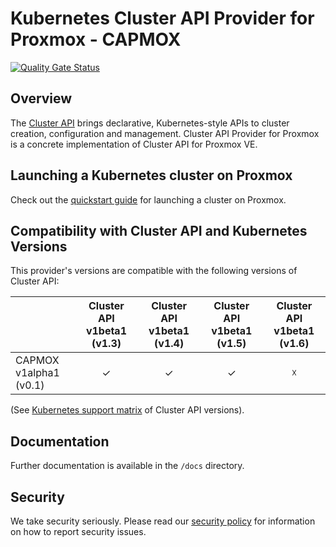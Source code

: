 # Kubernetes Cluster API Provider for Proxmox - CAPMOX

[![Quality Gate Status](https://sonarcloud.io/api/project_badges/measure?project=ionos-cloud_cluster-api-provider-proxmox&metric=alert_status&token=fb1b4c0a87d83a780c76c21be0f89dc13efc2ca0)](https://sonarcloud.io/summary/new_code?id=ionos-cloud_cluster-api-provider-proxmox)

## Overview

The [Cluster API](https://github.com/kubernetes-sigs/cluster-api) brings declarative, Kubernetes-style APIs to cluster creation, configuration and management.
Cluster API Provider for Proxmox is a concrete implementation of Cluster API for Proxmox VE.

## Launching a Kubernetes cluster on Proxmox

Check out the [quickstart guide](./docs/Usage.md#quick-start) for launching a cluster on Proxmox.

## Compatibility with Cluster API and Kubernetes Versions
This provider's versions are compatible with the following versions of Cluster API:

|                        | Cluster API v1beta1 (v1.3) | Cluster API v1beta1 (v1.4) | Cluster API v1beta1 (v1.5) | Cluster API v1beta1 (v1.6) |
|------------------------|:--------------------------:|:--------------------------:|:--------------------------:|:--------------------------:|
| CAPMOX v1alpha1 (v0.1) |             ✓              |             ✓              |             ✓              |             ☓              |

(See [Kubernetes support matrix](https://cluster-api.sigs.k8s.io/reference/versions.html) of Cluster API versions).

## Documentation

Further documentation is available in the `/docs` directory.

## Security

We take security seriously.
Please read our [security policy](SECURITY.md) for information on how to report security issues.
